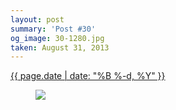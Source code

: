 ```yaml
---
layout: post
summary: 'Post #30'
og_image: 30-1280.jpg
taken: August 31, 2013
---
```


<div class="post">
 <time>
  <a href="/30">
   {{ page.date | date: "%B %-d, %Y" }}
  </a>
 </time>
 <a href="/30">
  <figure data-taken="8/31/2013">
   <img sizes="(min-width: 700px) 50vw, calc(100vw - 2rem)" src="{{ site.assets_url }}/30-640.jpg" srcset="{{ site.assets_url }}/30-1280.jpg 1280w, {{ site.assets_url }}/30-960.jpg 960w, {{ site.assets_url }}/30-640.jpg 640w, {{ site.assets_url }}/30-320.jpg 320w"/>
  </figure>
 </a>
</div>

